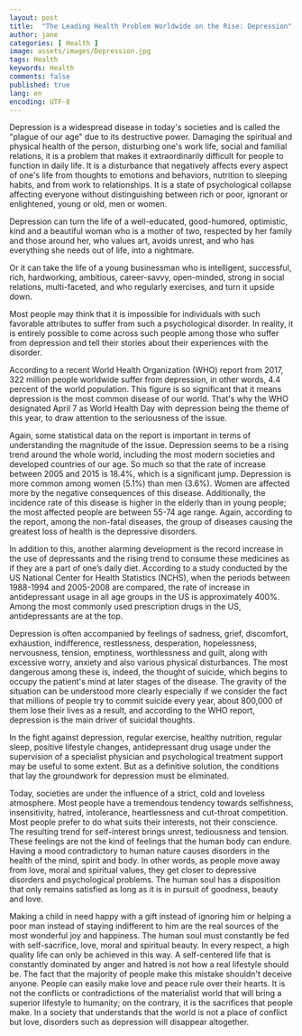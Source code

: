 ```yaml
---
layout: post
title:  "The Leading Health Problem Worldwide on the Rise: Depression"
author: jane
categories: [ Health ]
image: assets/images/Depression.jpg
tags: Health
keywords: Health
comments: false
published: true
lang: en
encoding: UTF-8
---
```


Depression is a widespread disease in today's societies and is called the "plague of our age" due to its destructive power. Damaging the spiritual and physical health of the person, disturbing one's work life, social and familial relations, it is a problem that makes it extraordinarily difficult for people to function in daily life. It is a disturbance that negatively affects every aspect of one's life from thoughts to emotions and behaviors, nutrition to sleeping habits, and from work to relationships. It is a state of psychological collapse affecting everyone without distinguishing between rich or poor, ignorant or enlightened, young or old, men or women.

Depression can turn the life of a well-educated, good-humored, optimistic, kind and a beautiful woman who is a mother of two, respected by her family and those around her, who values art, avoids unrest, and who has everything she needs out of life, into a nightmare.

Or it can take the life of a young businessman who is intelligent, successful, rich, hardworking, ambitious, career-savvy, open-minded, strong in social relations, multi-faceted, and who regularly exercises, and turn it upside down.

Most people may think that it is impossible for individuals with such favorable attributes to suffer from such a psychological disorder. In reality, it is entirely possible to come across such people among those who suffer from depression and tell their stories about their experiences with the disorder.

According to a recent World Health Organization (WHO) report from 2017, 322 million people worldwide suffer from depression, in other words, 4.4 percent of the world population. This figure is so significant that it means depression is the most common disease of our world. That's why the WHO designated April 7 as World Health Day with depression being the theme of this year, to draw attention to the seriousness of the issue.

Again, some statistical data on the report is important in terms of understanding the magnitude of the issue. Depression seems to be a rising trend around the whole world, including the most modern societies and developed countries of our age. So much so that the rate of increase between 2005 and 2015 is 18.4%, which is a significant jump. Depression is more common among women (5.1%) than men (3.6%). Women are affected more by the negative consequences of this disease. Additionally, the incidence rate of this disease is higher in the elderly than in young people; the most affected people are between 55-74 age range. Again, according to the report, among the non-fatal diseases, the group of diseases causing the greatest loss of health is the depressive disorders.

In addition to this, another alarming development is the record increase in the use of depressants and the rising trend to consume these medicines as if they are a part of one’s daily diet. According to a study conducted by the US National Center for Health Statistics (NCHS), when the periods between 1988-1994 and 2005-2008 are compared, the rate of increase in antidepressant usage in all age groups in the US is approximately 400%.  Among the most commonly used prescription drugs in the US, antidepressants are at the top.

Depression is often accompanied by feelings of sadness, grief, discomfort, exhaustion, indifference, restlessness, desperation, hopelessness, nervousness, tension, emptiness, worthlessness and guilt, along with excessive worry, anxiety and also various physical disturbances. The most dangerous among these is, indeed, the thought of suicide, which begins to occupy the patient's mind at later stages of the disease. The gravity of the situation can be understood more clearly especially if we consider the fact that millions of people try to commit suicide every year, about 800,000 of them lose their lives as a result, and according to the WHO report, depression is the main driver of suicidal thoughts.

In the fight against depression, regular exercise, healthy nutrition, regular sleep, positive lifestyle changes, antidepressant drug usage under the supervision of a specialist physician and psychological treatment support may be useful to some extent. But as a definitive solution, the conditions that lay the groundwork for depression must be eliminated.

Today, societies are under the influence of a strict, cold and loveless atmosphere. Most people have a tremendous tendency towards selfishness, insensitivity, hatred, intolerance, heartlessness and cut-throat competition. Most people prefer to do what suits their interests, not their conscience. The resulting trend for self-interest brings unrest, tediousness and tension. These feelings are not the kind of feelings that the human body can endure. Having a mood contradictory to human nature causes disorders in the health of the mind, spirit and body. In other words, as people move away from love, moral and spiritual values, they get closer to depressive disorders and psychological problems. The human soul has a disposition that only remains satisfied as long as it is in pursuit of goodness, beauty and love.

Making a child in need happy with a gift instead of ignoring him or helping a poor man instead of staying indifferent to him are the real sources of the most wonderful joy and happiness. The human soul must constantly be fed with self-sacrifice, love, moral and spiritual beauty. In every respect, a high quality life can only be achieved in this way. A self-centered life that is constantly dominated by anger and hatred is not how a real lifestyle should be. The fact that the majority of people make this mistake shouldn't deceive anyone. People can easily make love and peace rule over their hearts. It is not the conflicts or contradictions of the materialist world that will bring a superior lifestyle to humanity; on the contrary, it is the sacrifices that people make. In a society that understands that the world is not a place of conflict but love, disorders such as depression will disappear altogether.

